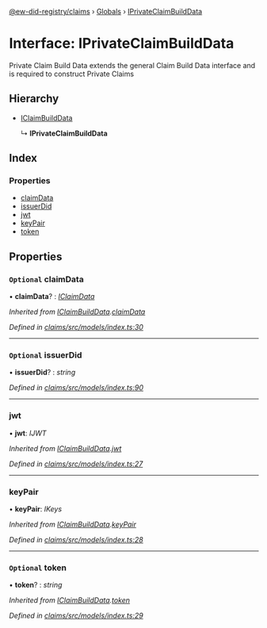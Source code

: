 [@ew-did-registry/claims](../README.md) › [Globals](../globals.md) › [IPrivateClaimBuildData](iprivateclaimbuilddata.md)

# Interface: IPrivateClaimBuildData

Private Claim Build Data extends the general Claim Build Data
interface and is required to construct Private Claims

## Hierarchy

* [IClaimBuildData](iclaimbuilddata.md)

  ↳ **IPrivateClaimBuildData**

## Index

### Properties

* [claimData](iprivateclaimbuilddata.md#optional-claimdata)
* [issuerDid](iprivateclaimbuilddata.md#optional-issuerdid)
* [jwt](iprivateclaimbuilddata.md#jwt)
* [keyPair](iprivateclaimbuilddata.md#keypair)
* [token](iprivateclaimbuilddata.md#optional-token)

## Properties

### `Optional` claimData

• **claimData**? : *[IClaimData](iclaimdata.md)*

*Inherited from [IClaimBuildData](iclaimbuilddata.md).[claimData](iclaimbuilddata.md#optional-claimdata)*

*Defined in [claims/src/models/index.ts:30](https://github.com/energywebfoundation/ew-did-registry/blob/f033610/packages/claims/src/models/index.ts#L30)*

___

### `Optional` issuerDid

• **issuerDid**? : *string*

*Defined in [claims/src/models/index.ts:90](https://github.com/energywebfoundation/ew-did-registry/blob/f033610/packages/claims/src/models/index.ts#L90)*

___

###  jwt

• **jwt**: *IJWT*

*Inherited from [IClaimBuildData](iclaimbuilddata.md).[jwt](iclaimbuilddata.md#jwt)*

*Defined in [claims/src/models/index.ts:27](https://github.com/energywebfoundation/ew-did-registry/blob/f033610/packages/claims/src/models/index.ts#L27)*

___

###  keyPair

• **keyPair**: *IKeys*

*Inherited from [IClaimBuildData](iclaimbuilddata.md).[keyPair](iclaimbuilddata.md#keypair)*

*Defined in [claims/src/models/index.ts:28](https://github.com/energywebfoundation/ew-did-registry/blob/f033610/packages/claims/src/models/index.ts#L28)*

___

### `Optional` token

• **token**? : *string*

*Inherited from [IClaimBuildData](iclaimbuilddata.md).[token](iclaimbuilddata.md#optional-token)*

*Defined in [claims/src/models/index.ts:29](https://github.com/energywebfoundation/ew-did-registry/blob/f033610/packages/claims/src/models/index.ts#L29)*
